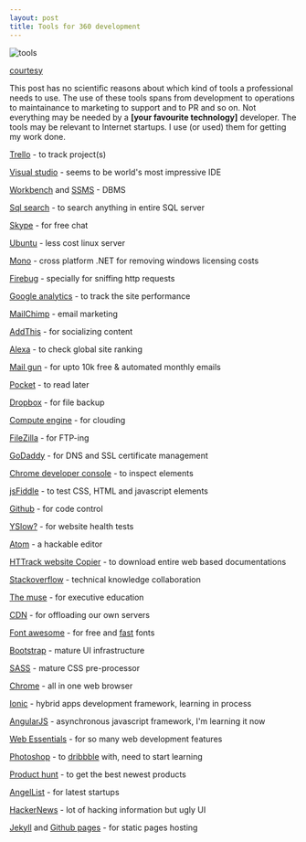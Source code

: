 ```yaml
---
layout: post
title: Tools for 360 development
---
```


![tools](http://pediaa.com/wp-content/uploads/2014/11/What-is-the-Difference-Between-Tools-and-Equipment.jpg)

[courtesy](http://pediaa.com/what-is-the-difference-between-tools-and-equipment/)

This post has no scientific reasons about which kind of tools a professional needs to use. The use of these tools spans from development to operations to maintainance to marketing to support and to PR and so on. Not everything may be needed by a **[your favourite technology]** developer. The tools may be relevant to Internet startups. I use (or used) them for getting my work done.

[Trello](https://trello.com/) - to track project(s)

[Visual studio](https://www.visualstudio.com/) - seems to be world's most impressive IDE

[Workbench](http://mysqlworkbench.org/) and [SSMS](http://microsoft.com/sqlserver) - DBMS

[Sql search](https://www.red-gate.com/products/sql-development/sql-search/) - to search anything in entire SQL server

[Skype](www.skype.com) - for free chat

[Ubuntu](www.ubuntu.com/) - less cost linux server

[Mono](http://www.mono-project.com/) - cross platform .NET for removing windows licensing costs

[Firebug](http://getfirebug.com/) - specially for sniffing http requests

[Google analytics](https://www.google.co.in/analytics/) - to track the site performance

[MailChimp](http://mailchimp.com/) - email marketing

[AddThis](https://www.addthis.com) - for socializing content

[Alexa](http://www.alexa.com/) - to check global site ranking

[Mail gun](https://mailgun.com/) - for upto 10k free & automated monthly emails

[Pocket](https://getpocket.com/) - to read later

[Dropbox](https://www.dropbox.com/) - for file backup

[Compute engine](https://cloud.google.com/compute/) - for clouding

[FileZilla](http://filezilla-project.org/) - for FTP-ing

[GoDaddy](https://www.godaddy.com) - for DNS and SSL certificate management

[Chrome developer console](https://developer.chrome.com/devtools/docs/console) - to inspect elements

[jsFiddle](http://jsfiddle.net/user/xameeramir) - to test CSS, HTML and javascript elements

[Github](https://desktop.github.com/) - for code control

[YSlow?](https://yslow.org/) - for website health tests

[Atom](https://atom.io/) - a hackable editor

[HTTrack website Copier](http://www.httrack.com/) - to download entire web based documentations

[Stackoverflow](http://stackoverflow.com/questions/ask) - technical knowledge collaboration

[The muse](https://www.themuse.com/) - for executive education

[CDN](https://developers.google.com/speed/libraries/?hl=en) - for offloading our own servers

[Font awesome](http://fortawesome.github.io/Font-Awesome/) - for free and [fast](http://www.bootstrapcdn.com/#fontawesome_tab) fonts

[Bootstrap](http://getbootstrap.com/) - mature UI infrastructure

[SASS](http://sass-lang.com/) - mature CSS pre-processor

[Chrome](https://www.google.com/chrome/) - all in one web browser

[Ionic](http://ionicframework.com/) - hybrid apps development framework, learning in process

[AngularJS](https://angularjs.org/) - asynchronous javascript framework, I'm learning it now

[Web Essentials](http://vswebessentials.com/features) - for so many web development features

[Photoshop](http://www.photoshop.com/) - to [dribbble](http://dribbble.com/) with, need to start learning

[Product hunt](http://www.producthunt.com/) - to get the best newest products

[AngelList](https://angel.co) - for latest startups

[HackerNews](https://news.ycombinator.com) - lot of hacking information but ugly UI

[Jekyll](https://jekyllrb.com/) and [Github pages](https://pages.github.com/) - for static pages hosting

